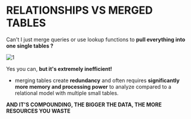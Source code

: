# RELATIONSHIPS VS MERGED TABLES

Can't I just merge queries or use lookup functions to **pull everything into one single tables ?**

![1](https://github.com/anaswick/my_portfolio/assets/24541471/eee522e3-a2ff-425d-8a5e-378e77983cc2)

Yes you can, **but it's extremely inefficient!**
- merging tables create **redundancy** and often requires **significantly more memory and processing power** to analyze compared to a relational model with multiple small tables.

**AND IT'S COMPOUNDING, THE BIGGER THE DATA, THE MORE RESOURCES YOU WASTE**
